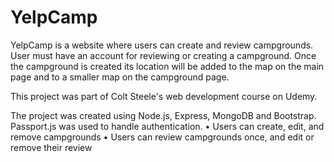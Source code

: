 # YelpCamp
YelpCamp is a website where users can create and review campgrounds. User must have an account for reviewing or creating a campground. Once the campground is created its location will be added to the map on the main page and to a smaller map on the campground page. 

This project was part of Colt Steele's web development course on Udemy.

The project was created using Node.js, Express, MongoDB and Bootstrap. Passport.js was used to handle authentication.
•	Users can create, edit, and remove campgrounds
•	Users can review campgrounds once, and edit or remove their review

 




